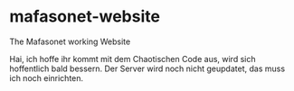 # mafasonet-website
The Mafasonet working Website

Hai, ich hoffe ihr kommt mit dem Chaotischen Code aus, wird sich hoffentlich bald bessern.
Der Server wird noch nicht geupdatet, das muss ich noch einrichten.
